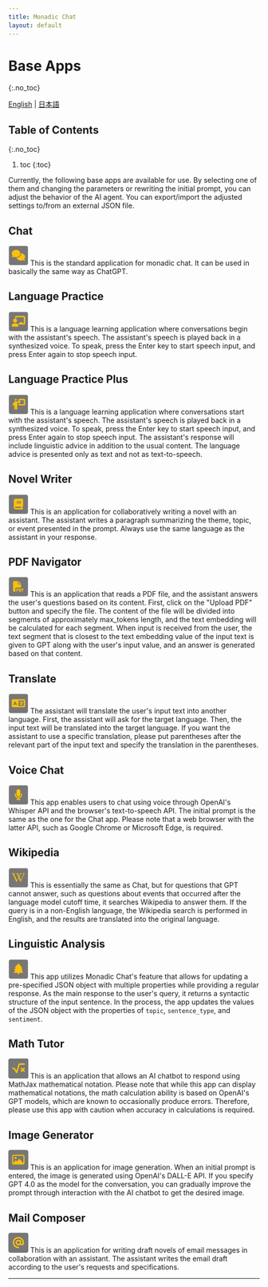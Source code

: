 ```yaml
---
title: Monadic Chat
layout: default
---
```


# Base Apps
{:.no_toc}

[English](/monadic-chat/apps) |
[日本語](/monadic-chat/apps_ja)

## Table of Contents
{:.no_toc}

1. toc
{:toc}

Currently, the following base apps are available for use. By selecting one of them and changing the parameters or rewriting the initial prompt, you can adjust the behavior of the AI agent. You can export/import the adjusted settings to/from an external JSON file.

## Chat

<img src="./assets/icons/chat.png" width="40px"/> This is the standard application for monadic chat. It can be used in basically the same way as ChatGPT.

## Language Practice

<img src="./assets/icons/language-practice.png" width="40px"/> This is a language learning application where conversations begin with the assistant's speech. The assistant's speech is played back in a synthesized voice. To speak, press the Enter key to start speech input, and press Enter again to stop speech input.

## Language Practice Plus

<img src="./assets/icons/language-practice-plus.png" width="40px"/> This is a language learning application where conversations start with the assistant's speech. The assistant's speech is played back in a synthesized voice. To speak, press the Enter key to start speech input, and press Enter again to stop speech input. The assistant's response will include linguistic advice in addition to the usual content. The language advice is presented only as text and not as text-to-speech.

## Novel Writer

<img src="./assets/icons/novel.png" width="40px"/> This is an application for collaboratively writing a novel with an assistant. The assistant writes a paragraph summarizing the theme, topic, or event presented in the prompt. Always use the same language as the assistant in your response.

## PDF Navigator

<img src="./assets/icons/pdf-navigator.png" width="40px"/> This is an application that reads a PDF file, and the assistant answers the user's questions based on its content. First, click on the "Upload PDF" button and specify the file. The content of the file will be divided into segments of approximately max_tokens length, and the text embedding will be calculated for each segment. When input is received from the user, the text segment that is closest to the text embedding value of the input text is given to GPT along with the user's input value, and an answer is generated based on that content.

## Translate

<img src="./assets/icons/translate.png" width="40px"/> The assistant will translate the user's input text into another language. First, the assistant will ask for the target language. Then, the input text will be translated into the target language. If you want the assistant to use a specific translation, please put parentheses after the relevant part of the input text and specify the translation in the parentheses.

## Voice Chat

<img src="./assets/icons/voice-chat.png" width="40px"/> This app enables users to chat using voice through OpenAI's Whisper API and the browser's text-to-speech API. The initial prompt is the same as the one for the Chat app. Please note that a web browser with the latter API, such as Google Chrome or Microsoft Edge, is required.

## Wikipedia

<img src="./assets/icons/wikipedia.png" width="40px"/> This is essentially the same as Chat, but for questions that GPT cannot answer, such as questions about events that occurred after the language model cutoff time, it searches Wikipedia to answer them. If the query is in a non-English language, the Wikipedia search is performed in English, and the results are translated into the original language.

## Linguistic Analysis

<img src="./assets/icons/linguistic-analysis.png" width="40px"/> This app utilizes Monadic Chat's feature that allows for updating a pre-specified JSON object with multiple properties while providing a regular response. As the main response to the user's query, it returns a syntactic structure of the input sentence. In the process, the app updates the values of the JSON object with the properties of `topic`, `sentence_type`, and `sentiment`.

## Math Tutor

<img src="./assets/icons/math.png" width="40px"/> This is an application that allows an AI chatbot to respond using MathJax mathematical notation. Please note that while this app can display mathematical notations, the math calculation ability is based on OpenAI's GPT models, which are known to occasionally produce errors. Therefore, please use this app with caution when accuracy in calculations is required.

## Image Generator

<img src="./assets/icons/image-generator.png" width="40px"/> This is an application for image generation. When an initial prompt is entered, the image is generated using OpenAI's DALL-E API. If you specify GPT 4.0 as the model for the conversation, you can gradually improve the prompt through interaction with the AI chatbot to get the desired image.

## Mail Composer

<img src="./assets/icons/mail-composer.png" width="40px"/> This is an application for writing draft novels of email messages in collaboration with an assistant. The assistant writes the email draft according to the user's requests and specifications.

<script src="https://cdn.jsdelivr.net/npm/jquery@3.5.0/dist/jquery.min.js"></script>
<script src="https://cdn.jsdelivr.net/npm/lightbox2@2.11.3/src/js/lightbox.js"></script>

---

<script>
  function copyToClipBoard(id){
    var copyText =  document.getElementById(id).innerText;
    document.addEventListener('copy', function(e) {
        e.clipboardData.setData('text/plain', copyText);
        e.preventDefault();
      }, true);
    document.execCommand('copy');
    alert('copied');
  }
</script>
